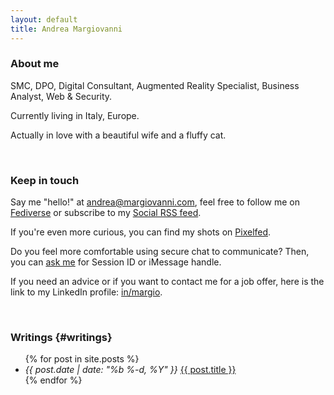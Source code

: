 ```yaml
---
layout: default
title: Andrea Margiovanni
---
```


### About me

SMC, DPO, Digital Consultant, Augmented Reality Specialist, Business Analyst, Web & Security.

Currently living in Italy, Europe.

Actually in love with a beautiful wife and a fluffy cat.

<br />

### Keep in touch

Say me "hello!" at <a href="mailto:andrea@margiovanni.com">andrea@margiovanni.com</a>, feel free to follow me on <a rel="me" href="https://infosec.exchange/@stramargio">Fediverse</a> or subscribe to my <a href="https://infosec.exchange/@stramargio.rss">Social RSS feed</a>.

If you're even more curious, you can find my shots on <a href="http://pixelfed.social/stramargio">Pixelfed</a>.

Do you feel more comfortable using secure chat to communicate? Then, you can <a href="mailto:chat@margiovanni.com?subject=Session%20or%20iMessage%20request&body=Hi!%20I%20would%20like%20to%20chat%20with%20you%20on%20Session%20or%20iMessage.">ask me</a> for Session ID or iMessage handle.

If you need an advice or if you want to contact me for a job offer, here is the link to my LinkedIn profile: <a href="https://linkedin.com/in/margio/">in/margio</a>.

<br />

### Writings {#writings}

<ul class="blog-posts">
    {% for post in site.posts %}
    <li>
        <span>
            <i>
                <time datetime="2022-01-28" pubdate="">
                    {{ post.date | date: "%b %-d, %Y" }}
                </time>
            </i>
        </span>
        <a href="{{ site.baseurl }}{{ post.url }}">{{ post.title }}</a>
    </li>
    {% endfor %}
</ul>
